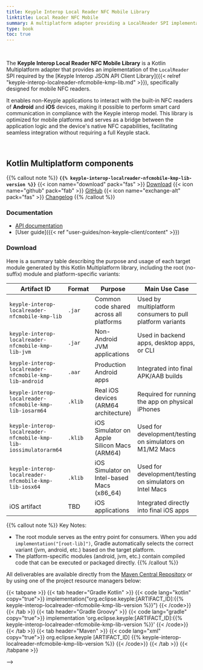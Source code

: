 ```yaml
---
title: Keyple Interop Local Reader NFC Mobile Library
linktitle: Local Reader NFC Mobile
summary: A multiplatform adapter providing a LocalReader SPI implementation to allow non-Keyple mobile applications to control their local NFC smart card reader.
type: book
toc: true
---
```


<br>

The **Keyple Interop Local Reader NFC Mobile Library** is a Kotlin Multiplatform adapter that provides an implementation of the
`LocalReader` SPI required by the 
[Keyple Interop JSON API Client Library]({{< relref "keyple-interop-localreader-nfcmobile-kmp-lib.md" >}}),
specifically designed for mobile NFC readers.

It enables non-Keyple applications to interact with the built-in NFC readers of **Android** and **iOS** devices, 
making it
possible to perform smart card communication in compliance with the Keyple interop model. This library is optimized for
mobile platforms and serves as a bridge between the application logic and the device's native NFC capabilities,
facilitating seamless integration without requiring a full Keyple stack.

<br>

## Kotlin Multiplatform components

{{% callout note %}}
**`{{% keyple-interop-localreader-nfcmobile-kmp-lib-version %}}`**
<span class="component-metadata">{{< icon name="download" pack="fas" >}} [Download](#download)</span>
<span class="component-metadata">{{< icon name="github" pack="fab" >}} [GitHub](https://github.com/eclipse-keyple/keyple-interop-localreader-nfcmobile-kmp-lib/)</span>
<span class="component-metadata">{{< icon name="exchange-alt" pack="fas" >}} [Changelog](https://github.com/eclipse-keyple/keyple-interop-localreader-nfcmobile-kmp-lib/blob/main/CHANGELOG.md)</span>
{{% /callout %}}

### Documentation

* [API documentation](https://docs.keyple.org/keyple-interop-localreader-nfcmobile-kmp-lib)
* [User guide]({{< ref "user-guides/non-keyple-client/content" >}})

### Download

Here is a summary table describing the purpose and usage of each target module generated by this Kotlin Multiplatform
library, including the root (no-suffix) module and platform-specific variants:

<div id="download-table-1">

| Artifact ID                                                      | Format  | Purpose                                     | Main Use Case                                             |
|------------------------------------------------------------------|---------|---------------------------------------------|-----------------------------------------------------------|
| `keyple-interop-localreader-nfcmobile-kmp-lib`                   | `.jar`  | Common code shared across all platforms     | Used by multiplatform consumers to pull platform variants |
| `keyple-interop-localreader-nfcmobile-kmp-lib-jvm`               | `.jar`  | Non-Android JVM applications                | Used in backend apps, desktop apps, or CLI                |
| `keyple-interop-localreader-nfcmobile-kmp-lib-android`           | `.aar`  | Production Android apps                     | Integrated into final APK/AAB builds                      |
| `keyple-interop-localreader-nfcmobile-kmp-lib-iosarm64`          | `.klib` | Real iOS devices (ARM64 architecture)       | Required for running the app on physical iPhones          |
| `keyple-interop-localreader-nfcmobile-kmp-lib-iossimulatorarm64` | `.klib` | iOS Simulator on Apple Silicon Macs (ARM64) | Used for development/testing on simulators on M1/M2 Macs  |
| `keyple-interop-localreader-nfcmobile-kmp-lib-iosx64`            | `.klib` | iOS Simulator on Intel-based Macs (x86_64)  | Used for development/testing on simulators on Intel Macs  |
| iOS artifact                                                     | TBD     | iOS applications                            | Integrated directly into final iOS apps                   |

</div>
<style>
#download-table-1 table th:nth-child(1) {
    width: 22rem;
}
</style>

{{% callout note %}}
Key Notes:
- The root module serves as the entry point for consumers. When you add `implementation("[root-lib]")`, Gradle
  automatically selects the correct variant (jvm, android, etc.) based on the target platform.
- The platform-specific modules (android, jvm, etc.) contain compiled code that can be executed or packaged directly.
{{% /callout %}}

All deliverables are available directly from the [Maven Central Repository](https://central.sonatype.com/search?q=keyple-interop-localreader-nfcmobile-kmp-lib) or by using one of the project resource managers below:

{{< tabpane >}}
{{< tab header="Gradle Kotlin" >}}
{{< code lang="kotlin" copy="true">}}
implementation("org.eclipse.keyple:[ARTIFACT_ID]:{{% keyple-interop-localreader-nfcmobile-kmp-lib-version %}}")
{{< /code>}}
{{< /tab >}}
{{< tab header="Gradle Groovy" >}}
{{< code lang="gradle" copy="true">}}
implementation 'org.eclipse.keyple:[ARTIFACT_ID]:{{% keyple-interop-localreader-nfcmobile-kmp-lib-version %}}'
{{< /code>}}
{{< /tab >}}
{{< tab header="Maven" >}}
{{< code lang="xml" copy="true">}}
<dependency>
  <groupId>org.eclipse.keyple</groupId>
  <artifactId>[ARTIFACT_ID]</artifactId>
  <version>{{% keyple-interop-localreader-nfcmobile-kmp-lib-version %}}</version>
</dependency>
{{< /code>}}
{{< /tab >}}
{{< /tabpane >}}

-->